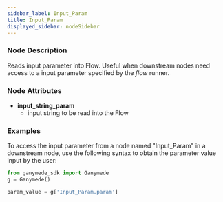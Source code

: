 ```yaml
---
sidebar_label: Input_Param
title: Input_Param
displayed_sidebar: nodeSidebar
---
```


### Node Description

Reads input parameter into Flow. Useful when downstream nodes need
access to a input parameter specified by the _flow_ runner.

### Node Attributes

- **input_string_param**
  - input string to be read into the Flow

### Examples

To access the input parameter from a node named "Input_Param" in a downstream node,
use the following syntax to obtain the parameter value input by the user:

```python
from ganymede_sdk import Ganymede
g = Ganymede()

param_value = g['Input_Param.param']
```